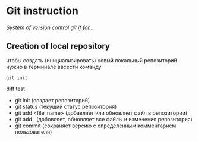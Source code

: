 # Git instruction

*System of version control git if for...*

## Creation of local repository

чтобы создать (инициализировать) новый локальный репозиторий нужно в терминале ввсести команду

    git init


diff test

- git init (создает репозиторий)
- git status (текущий статус репозитория)
- git add \<file_name> (добавляет или обновляет файл в репозитории)
- git add . (добовляет, обновляет все файлы и изменения репозитория)
- git commit (сохраняет версию с определенным комментарием пользователя)

